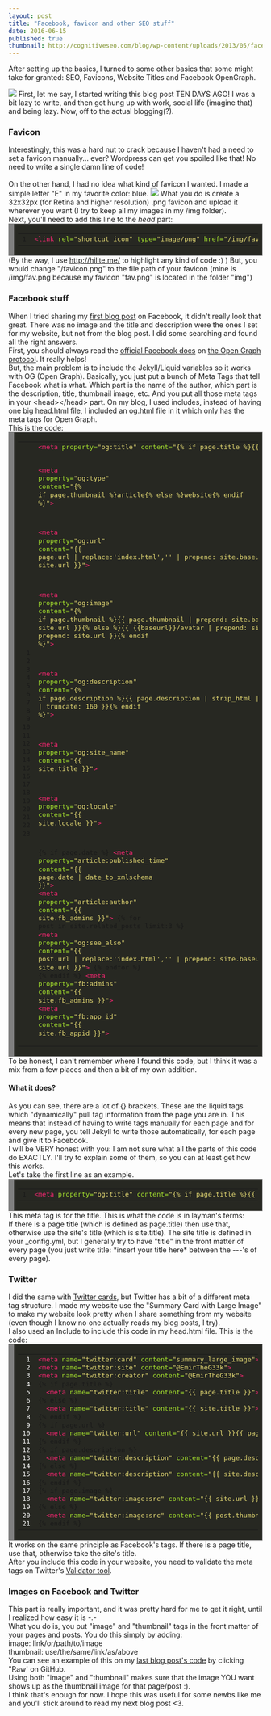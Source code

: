 ```yaml
---
layout: post
title: "Facebook, favicon and other SEO stuff"
date: 2016-06-15
published: true
thumbnail: http://cognitiveseo.com/blog/wp-content/uploads/2013/05/facebook-seo.png
---
```

<p class="postdescription">After setting up the basics, I turned to some other basics that some might take for granted: SEO, Favicons, Website Titles and Facebook OpenGraph. </p>
<img class="postimg" src="http://cognitiveseo.com/blog/wp-content/uploads/2013/05/facebook-seo.png">
First, let me say, I started writing this blog post TEN DAYS AGO! I was a bit lazy to write, and then got hung up with work, social life (imagine that) and being lazy. Now, off to the actual blogging(?).
<h3>Favicon</h3>
Interestingly, this was a hard nut to crack because I haven't had a need to set a favicon manually... ever? Wordpress can get you spoiled like that! No need to write a single damn line of code! <br>
<br>
On the other hand, I had no idea what kind of favicon I wanted. I made a simple letter "E" in my favorite color: blue.
<img class="postimg" src="http://emiralkafagi.me/img/fav.png">
What you do is create a 32x32px (for Retina and higher resolution) .png favicon and upload it wherever you want (I try to keep all my images in my /img folder).<br>
Next, you'll need to add this line to the <i>head</i> part: <br>
<!-- HTML generated using hilite.me --><div style="background: #272822; overflow:auto;width:auto;border:solid gray;border-width:.1em .1em .1em .8em;padding:.2em .6em;"><table><tr><td><pre style="margin: 0; line-height: 125%">1</pre></td><td><pre style="margin: 0; line-height: 125%"><span style="color: #f92672">&lt;link</span> <span style="color: #a6e22e">rel=</span><span style="color: #e6db74">&quot;shortcut icon&quot;</span> <span style="color: #a6e22e">type=</span><span style="color: #e6db74">&quot;image/png&quot;</span> <span style="color: #a6e22e">href=</span><span style="color: #e6db74">&quot;/img/fav.png&quot;</span><span style="color: #f92672">&gt;</span>
</pre></td></tr></table></div>
(By the way, I use <a href="http://hilite.me/">http://hilite.me/</a> to highlight any kind of code :) )
But, you would change "/favicon.png" to the file path of your favicon (mine is /img/fav.png because my favicon "fav.png" is located in the folder "img")
<h3>Facebook stuff</h3>
When I tried sharing my <a href="http://www.emiralkafagi.me/blog/2016/06/03/why-jekyll">first blog post</a> on Facebook, it didn't really look that great. There was no image and the title and description were the ones I set for my website, but not from the blog post. I did some searching and found all the right answers. <br>
First, you should always read the <a href="https://developers.facebook.com/docs/sharing/webmasters">official Facebook docs</a> on <a href="http://ogp.me/">the Open Graph protocol</a>. It really helps! <br>
But, the main problem is to include the Jekyll/Liquid variables so it works with OG (Open Graph). Basically, you just put a bunch of Meta Tags that tell Facebook what is what. Which part is the name of the author, which part is the description, title, thumbnail image, etc. And you put all those meta tags in your &lt;head&gt;&lt;/head&gt; part. On my blog, I used includes, instead of having one big head.html file, I included an og.html file in it which only has the meta tags for Open Graph. <br>
This is the code:
<!-- HTML generated using hilite.me --><div style="background: #272822; overflow:auto;width:auto;border:solid gray;border-width:.1em .1em .1em .8em;padding:.2em .6em;"><table><tr><td><pre style="margin: 0; line-height: 125%"> 1
 2
 3
 4
 5
 6
 7
 8
 9
10
11
12
13
14
15
16
17
18
19
20
21
22
23</pre></td><td><pre style="margin: 0; line-height: 125%"><span style="color: #f92672">&lt;meta</span> <span style="color: #a6e22e">property=</span><span style="color: #e6db74">&quot;og:title&quot;</span> <span style="color: #a6e22e">content=</span><span style="color: #e6db74">&quot;{% if page.title %}{{ page.title }}{% else %}{{ site.title }}{% endif %}&quot;</span><span style="color: #f92672">&gt;</span>

<span style="color: #f92672">&lt;meta</span> <span style="color: #a6e22e">property=</span><span style="color: #e6db74">&quot;og:type&quot;</span> <span style="color: #a6e22e">content=</span><span style="color: #e6db74">&quot;{% if page.thumbnail %}article{% else %}website{% endif %}&quot;</span><span style="color: #f92672">&gt;</span>

<span style="color: #f92672">&lt;meta</span> <span style="color: #a6e22e">property=</span><span style="color: #e6db74">&quot;og:url&quot;</span> <span style="color: #a6e22e">content=</span><span style="color: #e6db74">&quot;{{ page.url | replace:&#39;index.html&#39;,&#39;&#39; | prepend: site.baseurl | prepend: site.url }}&quot;</span><span style="color: #f92672">&gt;</span>

<span style="color: #f92672">&lt;meta</span> <span style="color: #a6e22e">property=</span><span style="color: #e6db74">&quot;og:image&quot;</span> <span style="color: #a6e22e">content=</span><span style="color: #e6db74">&quot;{% if page.thumbnail %}{{ page.thumbnail | prepend: site.baseurl | prepend: site.url }}{% else %}{{ {{baseurl}}/avatar | prepend: site.baseurl | prepend: site.url }}{% endif %}&quot;</span><span style="color: #f92672">&gt;</span>

<span style="color: #f92672">&lt;meta</span> <span style="color: #a6e22e">property=</span><span style="color: #e6db74">&quot;og:description&quot;</span> <span style="color: #a6e22e">content=</span><span style="color: #e6db74">&quot;{% if page.description %}{{ page.description | strip_html | strip_newlines | truncate: 160 }}{% endif %}&quot;</span><span style="color: #f92672">&gt;</span>

<span style="color: #f92672">&lt;meta</span> <span style="color: #a6e22e">property=</span><span style="color: #e6db74">&quot;og:site_name&quot;</span> <span style="color: #a6e22e">content=</span><span style="color: #e6db74">&quot;{{ site.title }}&quot;</span><span style="color: #f92672">&gt;</span>

<span style="color: #f92672">&lt;meta</span> <span style="color: #a6e22e">property=</span><span style="color: #e6db74">&quot;og:locale&quot;</span> <span style="color: #a6e22e">content=</span><span style="color: #e6db74">&quot;{{ site.locale }}&quot;</span><span style="color: #f92672">&gt;</span>

{% if page.date %}
  <span style="color: #f92672">&lt;meta</span> <span style="color: #a6e22e">property=</span><span style="color: #e6db74">&quot;article:published_time&quot;</span> <span style="color: #a6e22e">content=</span><span style="color: #e6db74">&quot;{{ page.date | date_to_xmlschema }}&quot;</span><span style="color: #f92672">&gt;</span>
  <span style="color: #f92672">&lt;meta</span> <span style="color: #a6e22e">property=</span><span style="color: #e6db74">&quot;article:author&quot;</span> <span style="color: #a6e22e">content=</span><span style="color: #e6db74">&quot;{{ site.fb_admins }}&quot;</span><span style="color: #f92672">&gt;</span>
  {% for post in site.related_posts limit:3 %}
    <span style="color: #f92672">&lt;meta</span> <span style="color: #a6e22e">property=</span><span style="color: #e6db74">&quot;og:see_also&quot;</span> <span style="color: #a6e22e">content=</span><span style="color: #e6db74">&quot;{{ post.url | replace:&#39;index.html&#39;,&#39;&#39; | prepend: site.baseurl | prepend: site.url }}&quot;</span><span style="color: #f92672">&gt;</span>
  {% endfor %}
{% endif %}
<span style="color: #f92672">&lt;meta</span> <span style="color: #a6e22e">property=</span><span style="color: #e6db74">&quot;fb:admins&quot;</span> <span style="color: #a6e22e">content=</span><span style="color: #e6db74">&quot;{{ site.fb_admins }}&quot;</span><span style="color: #f92672">&gt;</span>
<span style="color: #f92672">&lt;meta</span> <span style="color: #a6e22e">property=</span><span style="color: #e6db74">&quot;fb:app_id&quot;</span> <span style="color: #a6e22e">content=</span><span style="color: #e6db74">&quot;{{ site.fb_appid }}&quot;</span><span style="color: #f92672">&gt;</span>
</pre></td></tr></table></div>
To be honest, I can't remember where I found this code, but I think it was a mix from a few places and then a bit of my own addition. <br>
<h4>What it does?</h4>
As you can see, there are a lot of {} brackets. These are the liquid tags which "dynamically" pull tag information from the page you are in. This means that instead of having to write tags manually for each page and for every new page, you tell Jekyll to write those automatically, for each page and give it to Facebook. <br>
I will be VERY honest with you: I am not sure what all the parts of this code do EXACTLY. I'll try to explain some of them, so you can at least get how this works. <br>
Let's take the first line as an example.
<!-- HTML generated using hilite.me --><div style="background: #272822; overflow:auto;width:auto;border:solid gray;border-width:.1em .1em .1em .8em;padding:.2em .6em;"><table><tr><td><pre style="margin: 0; line-height: 125%">1</pre></td><td><pre style="margin: 0; line-height: 125%"><span style="color: #f92672">&lt;meta</span> <span style="color: #a6e22e">property=</span><span style="color: #e6db74">&quot;og:title&quot;</span> <span style="color: #a6e22e">content=</span><span style="color: #e6db74">&quot;{% if page.title %}{{ page.title }}{% else %}{{ site.title }}{% endif %}&quot;</span><span style="color: #f92672">&gt;</span>
</pre></td></tr></table></div>
This meta tag is for the title. This is what the code is in layman's terms:<br>
If there is a page title (which is defined as page.title) then use that, otherwise use the site's title (which is site.title). The site title is defined in your _config.yml, but I generally try to have "title" in the front matter of every page (you just write title: *insert your title here* between the ---'s of every page).
<h3>Twitter</h3>
I did the same with <a href="https://dev.twitter.com/cards/overview">Twitter cards</a>, but Twitter has a bit of a different meta tag structure. I made my website use the "Summary Card with Large Image" to make my website look pretty when I share something from my website (even though I know no one actually reads my blog posts, I try).<br>
I also used an Include to include this code in my head.html file. This is the code:
<!-- HTML generated using hilite.me --><div style="background: #272822; overflow:auto;width:auto;border:solid gray;border-width:.1em .1em .1em .8em;padding:.2em .6em;"><table><tr><td><pre style="color:#FFF ; margin: 0; line-height: 125%"> 1
 2
 3
 4
 5
 6
 7
 8
 9
10
11
12
13
14
15
16
17
18
19
20
21</pre></td><td><pre style="margin: 0; line-height: 125%"><span style="color: #f92672">&lt;meta</span> <span style="color: #a6e22e">name=</span><span style="color: #e6db74">&quot;twitter:card&quot;</span> <span style="color: #a6e22e">content=</span><span style="color: #e6db74">&quot;summary_large_image&quot;</span><span style="color: #f92672">&gt;</span>
<span style="color: #f92672">&lt;meta</span> <span style="color: #a6e22e">name=</span><span style="color: #e6db74">&quot;twitter:site&quot;</span> <span style="color: #a6e22e">content=</span><span style="color: #e6db74">&quot;@EmirTheG33k&quot;</span><span style="color: #f92672">&gt;</span>
<span style="color: #f92672">&lt;meta</span> <span style="color: #a6e22e">name=</span><span style="color: #e6db74">&quot;twitter:creator&quot;</span> <span style="color: #a6e22e">content=</span><span style="color: #e6db74">&quot;@EmirTheG33k&quot;</span><span style="color: #f92672">&gt;</span>
{% if page.title %}
  <span style="color: #f92672">&lt;meta</span> <span style="color: #a6e22e">name=</span><span style="color: #e6db74">&quot;twitter:title&quot;</span> <span style="color: #a6e22e">content=</span><span style="color: #e6db74">&quot;{{ page.title }}&quot;</span><span style="color: #f92672">&gt;</span>
{% else %}
  <span style="color: #f92672">&lt;meta</span> <span style="color: #a6e22e">name=</span><span style="color: #e6db74">&quot;twitter:title&quot;</span> <span style="color: #a6e22e">content=</span><span style="color: #e6db74">&quot;{{ site.title }}&quot;</span><span style="color: #f92672">&gt;</span>
{% endif %}
{% if page.url %}
  <span style="color: #f92672">&lt;meta</span> <span style="color: #a6e22e">name=</span><span style="color: #e6db74">&quot;twitter:url&quot;</span> <span style="color: #a6e22e">content=</span><span style="color: #e6db74">&quot;{{ site.url }}{{ page.url }}&quot;</span><span style="color: #f92672">&gt;</span>
{% endif %}
{% if page.description %}
  <span style="color: #f92672">&lt;meta</span> <span style="color: #a6e22e">name=</span><span style="color: #e6db74">&quot;twitter:description&quot;</span> <span style="color: #a6e22e">content=</span><span style="color: #e6db74">&quot;{{ page.description }}&quot;</span><span style="color: #f92672">&gt;</span>
{% else %}
  <span style="color: #f92672">&lt;meta</span> <span style="color: #a6e22e">name=</span><span style="color: #e6db74">&quot;twitter:description&quot;</span> <span style="color: #a6e22e">content=</span><span style="color: #e6db74">&quot;{{ site.description }}&quot;</span><span style="color: #f92672">&gt;</span>
{% endif %}
{% if page.image %}
  <span style="color: #f92672">&lt;meta</span> <span style="color: #a6e22e">name=</span><span style="color: #e6db74">&quot;twitter:image:src&quot;</span> <span style="color: #a6e22e">content=</span><span style="color: #e6db74">&quot;{{ site.url }}{{ page.image }}&quot;</span><span style="color: #f92672">&gt;</span>
{% else %}
  <span style="color: #f92672">&lt;meta</span> <span style="color: #a6e22e">name=</span><span style="color: #e6db74">&quot;twitter:image:src&quot;</span> <span style="color: #a6e22e">content=</span><span style="color: #e6db74">&quot;{{ post.thumbnail }}&quot;</span><span style="color: #f92672">&gt;</span>
{% endif %}
</pre></td></tr></table></div>
It works on the same principle as Facebook's tags. If there is a page title, use that, otherwise take the site's title. <br>
After you include this code in your website, you need to validate the meta tags on Twitter's <a href="https://cards-dev.twitter.com/validator">Validator tool</a>.
<h3>Images on Facebook and Twitter</h3>
This part is really important, and it was pretty hard for me to get it right, until I realized how easy it is -.- <br>
What you do is, you put "image" and "thumbnail" tags in the front matter of your pages and posts. You do this simply by adding: <br>
image: link/or/path/to/image <br>
thumbnail: use/the/same/link/as/above <br>
You can see an example of this on my <a href="https://github.com/emirmkd/emirmkd.github.io/blob/master/_posts/2016-06-03-why-jekyll.md">last blog post's code</a> by clicking "Raw' on GitHub. <br>
Using both "image" and "thumbnail" makes sure that the image YOU want shows up as the thumbnail image for that page/post :). <br>
I think that's enough for now. I hope this was useful for some newbs like me and you'll stick around to read my next blog post <3.
